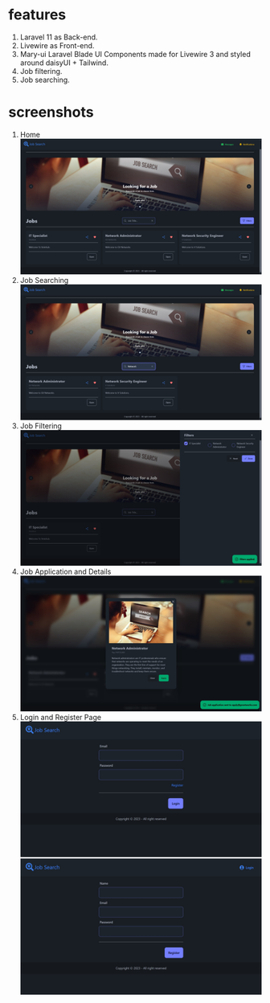 # features
 1. Laravel 11 as Back-end.
 2. Livewire as Front-end.
 3. Mary-ui Laravel Blade UI Components made for Livewire 3 and styled around daisyUI + Tailwind.
 4. Job filtering.
 5. Job searching.
# screenshots
 1. Home
  ![alt text](https://github.com/No-Spacing/job-search-website/blob/main/screenshot/screenshot1.jpg)
 2. Job Searching
  ![alt text](https://github.com/No-Spacing/job-search-website/blob/main/screenshot/screenshot2.jpg)
 3. Job Filtering
  ![alt text](https://github.com/No-Spacing/job-search-website/blob/main/screenshot/screenshot3.jpg)
 4. Job Application and Details
  ![alt text](https://github.com/No-Spacing/job-search-website/blob/main/screenshot/screenshot4.jpg)
 5. Login and Register Page 
  ![alt text](https://github.com/No-Spacing/job-search-website/blob/main/screenshot/screenshot5.jpg)
  ![alt text](https://github.com/No-Spacing/job-search-website/blob/main/screenshot/screenshot6.jpg)
